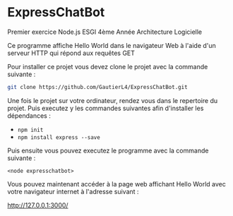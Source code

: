 # ExpressChatBot
Premier exercice Node.js ESGI 4ème Année Architecture Logicielle

Ce programme affiche Hello World dans le navigateur Web à l'aide d'un serveur HTTP qui répond aux requêtes GET

Pour installer ce projet vous devez clone le projet avec la commande suivante :

```sh
git clone https://github.com/GautierL4/ExpressChatBot.git
```

Une fois le projet sur votre ordinateur, rendez vous dans le repertoire du projet. Puis executez y les commandes suivantes afin d'installer les dépendances :


* `npm init`
* `npm install express --save`

Puis ensuite vous pouvez executez le programme avec la commande suivante :

`<node expresschatbot>`

Vous pouvez maintenant accéder à la page web affichant Hello World avec votre navigateur internet à l'adresse suivant :

http://127.0.0.1:3000/